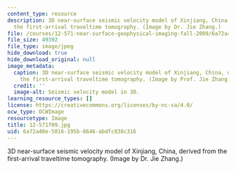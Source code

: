 ```yaml
---
content_type: resource
description: 3D near-surface seismic velocity model of Xinjiang, China, derived from
  the first-arrival traveltime tomography. (Image by Dr. Jie Zhang.)
file: /courses/12-571-near-surface-geophysical-imaging-fall-2009/6a72a48e5016195b8646abdfc838c316_12-571f09.jpg
file_size: 49392
file_type: image/jpeg
hide_download: true
hide_download_original: null
image_metadata:
  caption: 3D near-surface seismic velocity model of Xinjiang, China, derived from
    the first-arrival traveltime tomography. (Image by Prof. Jie Zhang.)
  credit: ''
  image-alt: Seismic velocity model in 3D.
learning_resource_types: []
license: https://creativecommons.org/licenses/by-nc-sa/4.0/
ocw_type: OCWImage
resourcetype: Image
title: 12-571f09.jpg
uid: 6a72a48e-5016-195b-8646-abdfc838c316
---
```

3D near-surface seismic velocity model of Xinjiang, China, derived from the first-arrival traveltime tomography. (Image by Dr. Jie Zhang.)